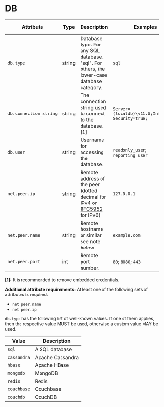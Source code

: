 # DB

<!-- semconv db(tag=connection-level) -->
| Attribute  | Type | Description  | Examples  | Requirement Level |
|---|---|---|---|---|
| `db.type` | string | Database type. For any SQL database, "sql". For others, the lower-case database category. | `sql` | Yes |
| `db.connection_string` | string | The connection string used to connect to the database. [1] | `Server=(localdb)\v11.0;Integrated Security=true;` | Recommended |
| `db.user` | string | Username for accessing the database. | `readonly_user`; `reporting_user` | Recommended |
| `net.peer.ip` | string | Remote address of the peer (dotted decimal for IPv4 or [RFC5952](https://tools.ietf.org/html/rfc5952) for IPv6) | `127.0.0.1` | See below |
| `net.peer.name` | string | Remote hostname or similar, see note below. | `example.com` | See below |
| `net.peer.port` | int | Remote port number. | `80`; `8080`; `443` | Recommended |

**[1]:** It is recommended to remove embedded credentials.

**Additional attribute requirements:** At least one of the following sets of attributes is required:

* `net.peer.name`
* `net.peer.ip`

`db.type` has the following list of well-known values. If one of them applies, then the respective value MUST be used, otherwise a custom value MAY be used.

| Value  | Description |
|---|---|
| `sql` | A SQL database |
| `cassandra` | Apache Cassandra |
| `hbase` | Apache HBase |
| `mongodb` | MongoDB |
| `redis` | Redis |
| `couchbase` | Couchbase |
| `couchdb` | CouchDB |
<!-- endsemconv -->
